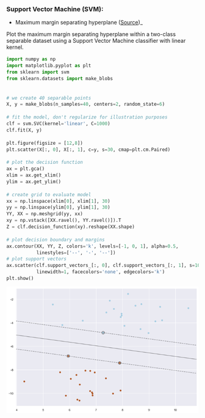 ### Support Vector Machine (SVM): 

- Maximum margin separating hyperplane ([Source](https://github.com/teachmex/scikit-learn/blob/master/examples/svm/plot_separating_hyperplane.py))_

Plot the maximum margin separating hyperplane within a two-class
separable dataset using a Support Vector Machine classifier with
linear kernel.


```python
import numpy as np
import matplotlib.pyplot as plt
from sklearn import svm
from sklearn.datasets import make_blobs


# we create 40 separable points
X, y = make_blobs(n_samples=40, centers=2, random_state=6)

# fit the model, don't regularize for illustration purposes
clf = svm.SVC(kernel='linear', C=1000)
clf.fit(X, y)

plt.figure(figsize = [12,8])
plt.scatter(X[:, 0], X[:, 1], c=y, s=30, cmap=plt.cm.Paired)

# plot the decision function
ax = plt.gca()
xlim = ax.get_xlim()
ylim = ax.get_ylim()

# create grid to evaluate model
xx = np.linspace(xlim[0], xlim[1], 30)
yy = np.linspace(ylim[0], ylim[1], 30)
YY, XX = np.meshgrid(yy, xx)
xy = np.vstack([XX.ravel(), YY.ravel()]).T
Z = clf.decision_function(xy).reshape(XX.shape)

# plot decision boundary and margins
ax.contour(XX, YY, Z, colors='k', levels=[-1, 0, 1], alpha=0.5,
           linestyles=['--', '-', '--'])
# plot support vectors
ax.scatter(clf.support_vectors_[:, 0], clf.support_vectors_[:, 1], s=100,
           linewidth=1, facecolors='none', edgecolors='k')
plt.show()
```


![png](output_22_0.png)